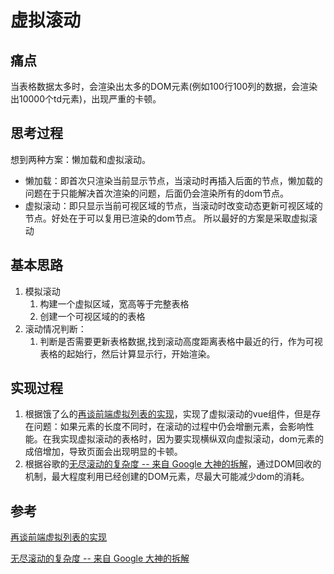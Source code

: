 # 虚拟滚动
## 痛点
当表格数据太多时，会渲染出太多的DOM元素(例如100行100列的数据，会渲染出10000个td元素)，出现严重的卡顿。
## 思考过程
想到两种方案：懒加载和虚拟滚动。
- 懒加载：即首次只渲染当前显示节点，当滚动时再插入后面的节点，懒加载的问题在于只能解决首次渲染的问题，后面仍会渲染所有的dom节点。
- 虚拟滚动：即只显示当前可视区域的节点，当滚动时改变动态更新可视区域的节点。好处在于可以复用已渲染的dom节点。
所以最好的方案是采取虚拟滚动

## 基本思路
1. 模拟滚动
    1. 构建一个虚拟区域，宽高等于完整表格
    2. 创建一个可视区域的的表格
2. 滚动情况判断：
   1. 判断是否需要更新表格数据,找到滚动高度距离表格中最近的行，作为可视表格的起始行，然后计算显示行，开始渲染。
## 实现过程

1. 根据饿了么的[再谈前端虚拟列表的实现](https://zhuanlan.zhihu.com/p/34585166)，实现了虚拟滚动的vue组件，但是存在问题：如果元素的长度不同时，在滚动的过程中仍会增删元素，会影响性能。在我实现虚拟滚动的表格时，因为要实现横纵双向虚拟滚动，dom元素的成倍增加，导致页面会出现明显的卡顿。
2. 根据谷歌的[无尽滚动的复杂度 -- 来自 Google 大神的拆解](https://juejin.im/post/58a3c81e128fe10058c57a8b#heading-1 )，通过DOM回收的机制，最大程度利用已经创建的DOM元素，尽最大可能减少dom的消耗。


## 参考

[再谈前端虚拟列表的实现](https://zhuanlan.zhihu.com/p/34585166)

[无尽滚动的复杂度 -- 来自 Google 大神的拆解](https://juejin.im/post/58a3c81e128fe10058c57a8b#heading-1 )


